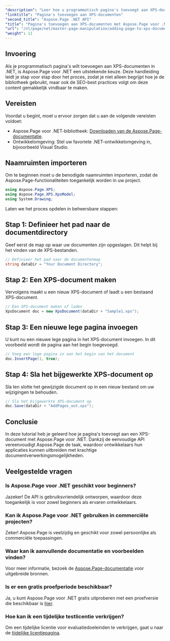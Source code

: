 ```yaml
---
"description": "Leer hoe u programmatisch pagina's toevoegt aan XPS-documenten met Aspose.Page voor .NET. Deze uitgebreide handleiding behandelt vereisten, codevoorbeelden en veelgestelde vragen."
"linktitle": "Pagina's toevoegen aan XPS-documenten"
"second_title": "Aspose.Page .NET API"
"title": "Pagina's toevoegen aan XPS-documenten met Aspose.Page voor .NET"
"url": "/nl/page/net/master-page-manipulation/adding-page-to-xps-document/"
"weight": 11
---
```


## Invoering

Als je programmatisch pagina's wilt toevoegen aan XPS-documenten in .NET, is Aspose.Page voor .NET een uitstekende keuze. Deze handleiding leidt je stap voor stap door het proces, zodat je niet alleen begrijpt hoe je de bibliotheek gebruikt, maar ook de SEO-best practices volgt om deze content gemakkelijk vindbaar te maken.

## Vereisten

Voordat u begint, moet u ervoor zorgen dat u aan de volgende vereisten voldoet:

- Aspose.Page voor .NET-bibliotheek: [Downloaden van de Aspose.Page-documentatie](https://reference.aspose.com/page/net/).
- Ontwikkelomgeving: Stel uw favoriete .NET-ontwikkelomgeving in, bijvoorbeeld Visual Studio.

## Naamruimten importeren

Om te beginnen moet u de benodigde naamruimten importeren, zodat de Aspose.Page-functionaliteiten toegankelijk worden in uw project.

```csharp
using Aspose.Page.XPS;
using Aspose.Page.XPS.XpsModel;
using System.Drawing;
```

Laten we het proces opdelen in beheersbare stappen:

## Stap 1: Definieer het pad naar de documentdirectory

Geef eerst de map op waar uw documenten zijn opgeslagen. Dit helpt bij het vinden van de XPS-bestanden.

```csharp
// Definieer het pad naar de documentenmap
string dataDir = "Your Document Directory";
```

## Stap 2: Een XPS-document maken

Vervolgens maakt u een nieuw XPS-document of laadt u een bestaand XPS-document.

```csharp
// Een XPS-document maken of laden
XpsDocument doc = new XpsDocument(dataDir + "Sample1.xps");
```

## Stap 3: Een nieuwe lege pagina invoegen

U kunt nu een nieuwe lege pagina in het XPS-document invoegen. In dit voorbeeld wordt de pagina aan het begin toegevoegd.

```csharp
// Voeg een lege pagina in aan het begin van het document
doc.InsertPage(1, true);
```

## Stap 4: Sla het bijgewerkte XPS-document op

Sla ten slotte het gewijzigde document op in een nieuw bestand om uw wijzigingen te behouden.

```csharp
// Sla het bijgewerkte XPS-document op
doc.Save(dataDir + "AddPages_out.xps");
```

## Conclusie

In deze tutorial heb je geleerd hoe je pagina's toevoegt aan een XPS-document met Aspose.Page voor .NET. Dankzij de eenvoudige API vereenvoudigt Aspose.Page de taak, waardoor ontwikkelaars hun applicaties kunnen uitbreiden met krachtige documentverwerkingsmogelijkheden.

## Veelgestelde vragen

### Is Aspose.Page voor .NET geschikt voor beginners?

Jazeker! De API is gebruiksvriendelijk ontworpen, waardoor deze toegankelijk is voor zowel beginners als ervaren ontwikkelaars.

### Kan ik Aspose.Page voor .NET gebruiken in commerciële projecten?

Zeker! Aspose.Page is veelzijdig en geschikt voor zowel persoonlijke als commerciële toepassingen.

### Waar kan ik aanvullende documentatie en voorbeelden vinden?

Voor meer informatie, bezoek de [Aspose.Page-documentatie](https://reference.aspose.com/page/net/) voor uitgebreide bronnen.

### Is er een gratis proefperiode beschikbaar?

Ja, u kunt Aspose.Page voor .NET gratis uitproberen met een proefversie die beschikbaar is [hier](https://releases.aspose.com/).

### Hoe kan ik een tijdelijke testlicentie verkrijgen?

Om een tijdelijke licentie voor evaluatiedoeleinden te verkrijgen, gaat u naar de [tijdelijke licentiepagina](https://purchase.conholdate.com/temporary-license/).